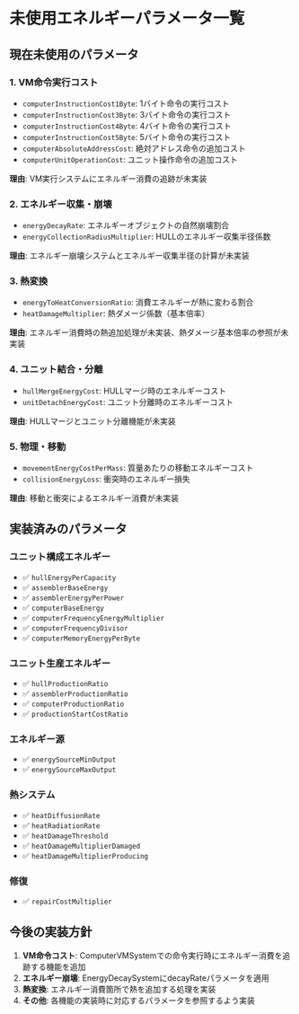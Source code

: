 # 未使用エネルギーパラメータ一覧

## 現在未使用のパラメータ

### 1. VM命令実行コスト

- `computerInstructionCost1Byte`: 1バイト命令の実行コスト
- `computerInstructionCost3Byte`: 3バイト命令の実行コスト
- `computerInstructionCost4Byte`: 4バイト命令の実行コスト
- `computerInstructionCost5Byte`: 5バイト命令の実行コスト
- `computerAbsoluteAddressCost`: 絶対アドレス命令の追加コスト
- `computerUnitOperationCost`: ユニット操作命令の追加コスト

**理由**: VM実行システムにエネルギー消費の追跡が未実装

### 2. エネルギー収集・崩壊

- `energyDecayRate`: エネルギーオブジェクトの自然崩壊割合
- `energyCollectionRadiusMultiplier`: HULLのエネルギー収集半径係数

**理由**: エネルギー崩壊システムとエネルギー収集半径の計算が未実装

### 3. 熱変換

- `energyToHeatConversionRatio`: 消費エネルギーが熱に変わる割合
- `heatDamageMultiplier`: 熱ダメージ係数（基本倍率）

**理由**: エネルギー消費時の熱追加処理が未実装、熱ダメージ基本倍率の参照が未実装

### 4. ユニット結合・分離

- `hullMergeEnergyCost`: HULLマージ時のエネルギーコスト
- `unitDetachEnergyCost`: ユニット分離時のエネルギーコスト

**理由**: HULLマージとユニット分離機能が未実装

### 5. 物理・移動

- `movementEnergyCostPerMass`: 質量あたりの移動エネルギーコスト
- `collisionEnergyLoss`: 衝突時のエネルギー損失

**理由**: 移動と衝突によるエネルギー消費が未実装

## 実装済みのパラメータ

### ユニット構成エネルギー

- ✅ `hullEnergyPerCapacity`
- ✅ `assemblerBaseEnergy`
- ✅ `assemblerEnergyPerPower`
- ✅ `computerBaseEnergy`
- ✅ `computerFrequencyEnergyMultiplier`
- ✅ `computerFrequencyDivisor`
- ✅ `computerMemoryEnergyPerByte`

### ユニット生産エネルギー

- ✅ `hullProductionRatio`
- ✅ `assemblerProductionRatio`
- ✅ `computerProductionRatio`
- ✅ `productionStartCostRatio`

### エネルギー源

- ✅ `energySourceMinOutput`
- ✅ `energySourceMaxOutput`

### 熱システム

- ✅ `heatDiffusionRate`
- ✅ `heatRadiationRate`
- ✅ `heatDamageThreshold`
- ✅ `heatDamageMultiplierDamaged`
- ✅ `heatDamageMultiplierProducing`

### 修復

- ✅ `repairCostMultiplier`

## 今後の実装方針

1. **VM命令コスト**: ComputerVMSystemでの命令実行時にエネルギー消費を追跡する機能を追加
2. **エネルギー崩壊**: EnergyDecaySystemにdecayRateパラメータを適用
3. **熱変換**: エネルギー消費箇所で熱を追加する処理を実装
4. **その他**: 各機能の実装時に対応するパラメータを参照するよう実装

